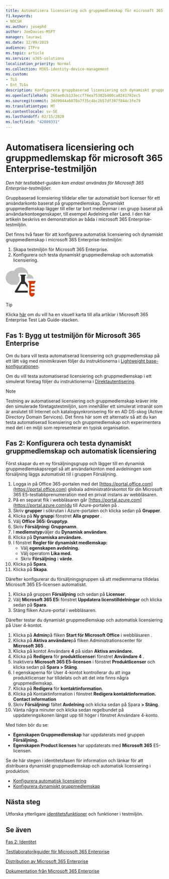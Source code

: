 ```yaml
---
title: Automatisera licensiering och gruppmedlemskap för microsoft 365 Enterprise-testmiljön
f1.keywords:
- NOCSH
ms.author: josephd
author: JoeDavies-MSFT
manager: laurawi
ms.date: 12/09/2019
audience: ITPro
ms.topic: article
ms.service: o365-solutions
localization_priority: Normal
ms.collection: M365-identity-device-management
ms.custom:
- TLG
- Ent_TLGs
description: Konfigurera gruppbaserad licensiering och dynamiskt gruppmedlemskap i microsoft 365 Enterprise-testmiljön.
ms.openlocfilehash: 266ae8cb133eccf74ea75382b400ca8241782ec5
ms.sourcegitcommit: 3dd9944a6070a7f35c4bc2b57df397f844c3fe79
ms.translationtype: MT
ms.contentlocale: sv-SE
ms.lasthandoff: 02/15/2020
ms.locfileid: "42809331"
---
```

# <a name="automate-licensing-and-group-membership-for-your-microsoft-365-enterprise-test-environment"></a>Automatisera licensiering och gruppmedlemskap för microsoft 365 Enterprise-testmiljön

*Den här testlabbet-guiden kan endast användas för Microsoft 365 Enterprise-testmiljöer.*

Gruppbaserad licensiering tilldelar eller tar automatiskt bort licenser för ett användarkonto baserat på gruppmedlemskap. Dynamiskt gruppmedlemskap lägger till eller tar bort medlemmar i en grupp baserat på användarkontoegenskaper, till exempel Avdelning eller Land. I den här artikeln beskrivs en demonstration av båda i microsoft 365 Enterprise-testmiljön.

Det finns två faser för att konfigurera automatisk licensiering och dynamiskt gruppmedlemskap i microsoft 365 Enterprise-testmiljön:

1. Skapa testmiljön för Microsoft 365 Enterprise.
2. Konfigurera och testa dynamiskt gruppmedlemskap och automatisk licensiering.

![Testlabbguider för Microsoft-molnet](../media/m365-enterprise-test-lab-guides/cloud-tlg-icon.png) 
    
> [!TIP]
> Klicka [här](../media/m365-enterprise-test-lab-guides/Microsoft365EnterpriseTLGStack.pdf) om du vill ha en visuell karta till alla artiklar i Microsoft 365 Enterprise Test Lab Guide-stacken.
  
## <a name="phase-1-build-out-your-microsoft-365-enterprise-test-environment"></a>Fas 1: Bygg ut testmiljön för Microsoft 365 Enterprise

Om du bara vill testa automatiserad licensiering och gruppmedlemskap på ett lätt väg med minimikraven följer du instruktionerna i [Lightweight base-konfigurationen](lightweight-base-configuration-microsoft-365-enterprise.md).
  
Om du vill testa automatiserad licensiering och gruppmedlemskap i ett simulerat företag följer du instruktionerna i [Direktautentisering](pass-through-auth-m365-ent-test-environment.md).
  
> [!NOTE]
> Testning av automatiserad licensiering och gruppmedlemskap kräver inte den simulerade företagstestmiljön, som innehåller ett simulerat intranät som är anslutet till Internet och katalogsynkronisering för en AD DS-skog (Active Directory Domain Services). Det finns här som ett alternativ så att du kan testa automatiserad licensiering och gruppmedlemskap och experimentera med det i en miljö som representerar en typisk organisation. 
  
## <a name="phase-2-configure-and-test-dynamic-group-membership-and-automatic-licensing"></a>Fas 2: Konfigurera och testa dynamiskt gruppmedlemskap och automatisk licensiering

Först skapar du en ny försäljningsgrupp och lägger till en dynamisk gruppmedlemskapsregel så att användarkonton med avdelningen som försäljning läggs automatiskt till i gruppen Försäljning.

1. Logga in på Office 365-portalen med det [https://portal.office.com](https://portal.office.com) globala administratörskontot för din Microsoft 365 E5-testlabbprenumeration med en privat instans av webbläsaren.
2. På en separat flik i webbläsaren går [https://portal.azure.com](https://portal.azure.com)du till Azure-portalen på .
3. Skriv **grupper** i sökrutan i Azure-portalen och klicka sedan på **Grupper**.
4. Klicka på **Ny grupp**i fönstret **Alla grupper** .
5. Välj **Office 365**i **Grupptyp**.
6. Skriv **Försäljning**i **Gruppnamn**.
7. I **medlemstyp**väljer du **Dynamisk användare**.
8. Klicka på **Dynamiska användare.**
9. I fönstret **Regler för dynamiskt medlemskap:** 
   - Välj **egenskapen avdelning.**
   - Välj operatorn **Lika med.**
   - Skriv **Försäljning** i **värde**.
10. Klicka på **Spara**.
11. Klicka på **Skapa**.

Därefter konfigurerar du försäljningsgruppen så att medlemmarna tilldelas Microsoft 365 E5-licensen automatiskt.

1. Klicka på gruppen **Försäljning** och sedan på **Licenser**.
2. Välj **Microsoft 365 E5**i fönstret **Uppdatera licenstilldelningar** och klicka sedan på **Spara**.
3. Stäng fliken Azure-portal i webbläsaren.

Därefter testar du dynamiskt gruppmedlemskap och automatisk licensiering på User 4-kontot. 

1. Klicka på **Admin**på fliken **Start för Microsoft Office** i webbläsaren .
2. Klicka på **Aktiva användare**på fliken Administrationscenter för **Microsoft 365** .
3. Klicka på kontot Användare **4** på sidan **Aktiva användare.**
4. Klicka på **Redigera** för **produktlicenser**i fönstret **Användare 4** .
5. Inaktivera **Microsoft 365 E5-licensen** i fönstret **Produktlicenser** och klicka sedan på **Spara > Stäng**.
6. I egenskaperna för User 4-kontot kontrollerar du att inga produktlicenser har tilldelats och att det inte finns några gruppmedlemskap.
7. Klicka på **Redigera** för **kontaktinformation**.
8. Klicka på Kontaktinformation i fönstret **Redigera kontaktinformation.** **Contact information**
9. Skriv **Försäljning**i fältet **Avdelning** och klicka sedan på Spara **> Stäng**.
10. Vänta några minuter och klicka sedan regelbundet på uppdateringsikonen längst upp till höger i fönstret Användare 4-konto. 

Med tiden bör du se:

- **Egenskapen Gruppmedlemskap** har uppdaterats med gruppen **Försäljning.**
- **Egenskapen Product licenses** har uppdaterats med **Microsoft 365** E5-licensen.

Se de här stegen i identitetsfasen för information och länkar för att distribuera dynamiskt gruppmedlemskap och automatisk licensiering i produktion:

- [Konfigurera automatisk licensiering](identity-use-group-management.md#identity-group-license)
- [Konfigurera dynamiskt gruppmedlemskap](identity-use-group-management.md#identity-dyn-groups)

## <a name="next-step"></a>Nästa steg

Utforska ytterligare [identitetsfunktioner](m365-enterprise-test-lab-guides.md#identity) och funktioner i testmiljön.

## <a name="see-also"></a>Se även

[Fas 2: Identitet](identity-infrastructure.md)

[Testlaboratorikguider för Microsoft 365 Enterprise](m365-enterprise-test-lab-guides.md)

[Distribution av Microsoft 365 Enterprise](deploy-microsoft-365-enterprise.md)

[Dokumentation från Microsoft 365 Enterprise](https://docs.microsoft.com/microsoft-365-enterprise/)
